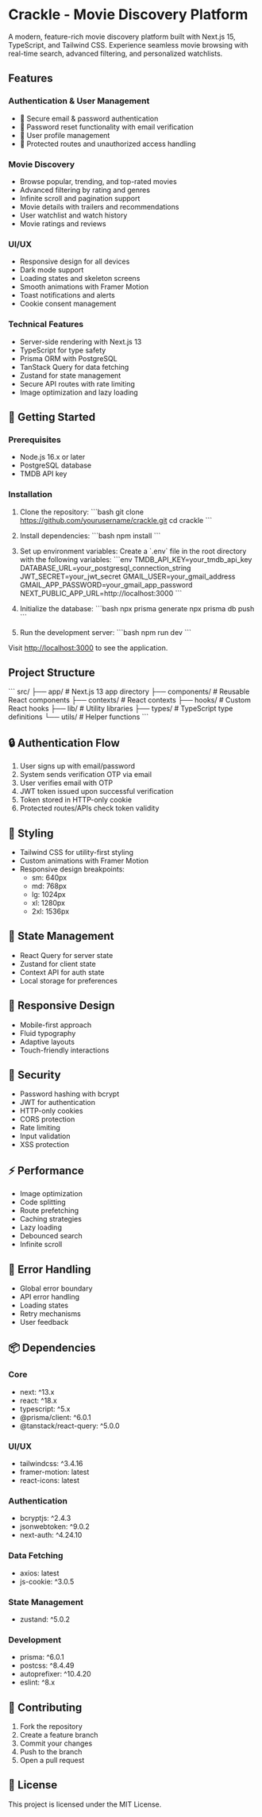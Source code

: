 # Crackle - Movie Discovery Platform

A modern, feature-rich movie discovery platform built with Next.js 15, TypeScript, and Tailwind CSS. Experience seamless movie browsing with real-time search, advanced filtering, and personalized watchlists.

## Features

### Authentication & User Management

- 🔐 Secure email & password authentication
- 🔑 Password reset functionality with email verification
- 👤 User profile management
- 🚫 Protected routes and unauthorized access handling

### Movie Discovery

- Browse popular, trending, and top-rated movies
- Advanced filtering by rating and genres
- Infinite scroll and pagination support
- Movie details with trailers and recommendations
- User watchlist and watch history
- Movie ratings and reviews

### UI/UX

- Responsive design for all devices
- Dark mode support
- Loading states and skeleton screens
- Smooth animations with Framer Motion
- Toast notifications and alerts
- Cookie consent management

### Technical Features

- Server-side rendering with Next.js 13
- TypeScript for type safety
- Prisma ORM with PostgreSQL
- TanStack Query for data fetching
- Zustand for state management
- Secure API routes with rate limiting
- Image optimization and lazy loading

## 🚀 Getting Started

### Prerequisites

- Node.js 16.x or later
- PostgreSQL database
- TMDB API key

### Installation

1. Clone the repository:
   \`\`\`bash
   git clone https://github.com/yourusername/crackle.git
   cd crackle
   \`\`\`

2. Install dependencies:
   \`\`\`bash
   npm install
   \`\`\`

3. Set up environment variables:
   Create a \`.env\` file in the root directory with the following variables:
   \`\`\`env
   TMDB_API_KEY=your_tmdb_api_key
   DATABASE_URL=your_postgresql_connection_string
   JWT_SECRET=your_jwt_secret
   GMAIL_USER=your_gmail_address
   GMAIL_APP_PASSWORD=your_gmail_app_password
   NEXT_PUBLIC_APP_URL=http://localhost:3000
   \`\`\`

4. Initialize the database:
   \`\`\`bash
   npx prisma generate
   npx prisma db push
   \`\`\`

5. Run the development server:
   \`\`\`bash
   npm run dev
   \`\`\`

Visit [http://localhost:3000](http://localhost:3000) to see the application.

## Project Structure

\`\`\`
src/
├── app/ # Next.js 13 app directory
├── components/ # Reusable React components
├── contexts/ # React contexts
├── hooks/ # Custom React hooks
├── lib/ # Utility libraries
├── types/ # TypeScript type definitions
└── utils/ # Helper functions
\`\`\`

## 🔒 Authentication Flow

1. User signs up with email/password
2. System sends verification OTP via email
3. User verifies email with OTP
4. JWT token issued upon successful verification
5. Token stored in HTTP-only cookie
6. Protected routes/APIs check token validity

## 🎨 Styling

- Tailwind CSS for utility-first styling
- Custom animations with Framer Motion
- Responsive design breakpoints:
  - sm: 640px
  - md: 768px
  - lg: 1024px
  - xl: 1280px
  - 2xl: 1536px

## 🔄 State Management

- React Query for server state
- Zustand for client state
- Context API for auth state
- Local storage for preferences

## 📱 Responsive Design

- Mobile-first approach
- Fluid typography
- Adaptive layouts
- Touch-friendly interactions

## 🔐 Security

- Password hashing with bcrypt
- JWT for authentication
- HTTP-only cookies
- CORS protection
- Rate limiting
- Input validation
- XSS protection

## ⚡ Performance

- Image optimization
- Code splitting
- Route prefetching
- Caching strategies
- Lazy loading
- Debounced search
- Infinite scroll

## 🧪 Error Handling

- Global error boundary
- API error handling
- Loading states
- Retry mechanisms
- User feedback

## 📦 Dependencies

### Core

- next: ^13.x
- react: ^18.x
- typescript: ^5.x
- @prisma/client: ^6.0.1
- @tanstack/react-query: ^5.0.0

### UI/UX

- tailwindcss: ^3.4.16
- framer-motion: latest
- react-icons: latest

### Authentication

- bcryptjs: ^2.4.3
- jsonwebtoken: ^9.0.2
- next-auth: ^4.24.10

### Data Fetching

- axios: latest
- js-cookie: ^3.0.5

### State Management

- zustand: ^5.0.2

### Development

- prisma: ^6.0.1
- postcss: ^8.4.49
- autoprefixer: ^10.4.20
- eslint: ^8.x

## 🤝 Contributing

1. Fork the repository
2. Create a feature branch
3. Commit your changes
4. Push to the branch
5. Open a pull request

## 📄 License

This project is licensed under the MIT License.
